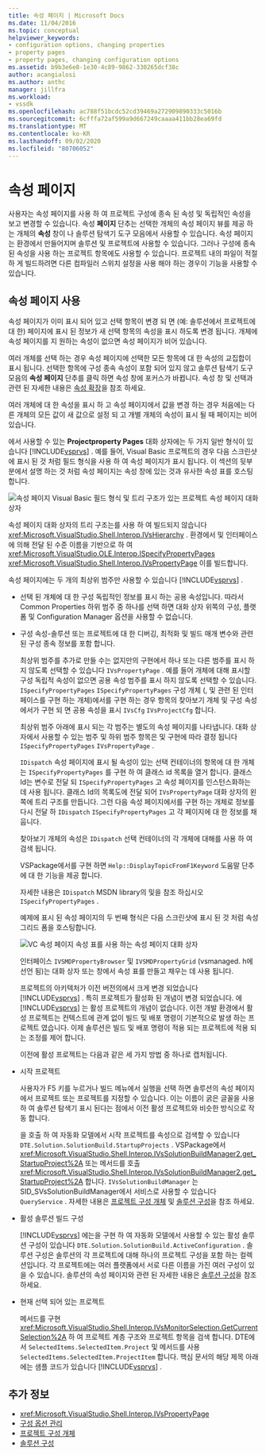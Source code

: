 ```yaml
---
title: 속성 페이지 | Microsoft Docs
ms.date: 11/04/2016
ms.topic: conceptual
helpviewer_keywords:
- configuration options, changing properties
- property pages
- property pages, changing configuration options
ms.assetid: b9b3e6e8-1e30-4c89-9862-330265dcf38c
author: acangialosi
ms.author: anthc
manager: jillfra
ms.workload:
- vssdk
ms.openlocfilehash: ac788f51bcdc52cd39469a272909890333c5016b
ms.sourcegitcommit: 6cfffa72af599a9d667249caaaa411bb28ea69fd
ms.translationtype: MT
ms.contentlocale: ko-KR
ms.lasthandoff: 09/02/2020
ms.locfileid: "80706052"
---
```

# <a name="property-pages"></a>속성 페이지
사용자는 속성 페이지를 사용 하 여 프로젝트 구성에 종속 된 속성 및 독립적인 속성을 보고 변경할 수 있습니다. 속성 **페이지** 단추는 선택한 개체의 속성 페이지 뷰를 제공 하는 개체의 **속성** 창이 나 솔루션 탐색기 도구 모음에서 사용할 수 있습니다. 속성 페이지는 환경에서 만들어지며 솔루션 및 프로젝트에 사용할 수 있습니다. 그러나 구성에 종속 된 속성을 사용 하는 프로젝트 항목에도 사용할 수 있습니다. 프로젝트 내의 파일이 적절 하 게 빌드하려면 다른 컴파일러 스위치 설정을 사용 해야 하는 경우이 기능을 사용할 수 있습니다.

## <a name="using-property-pages"></a>속성 페이지 사용
 속성 페이지가 이미 표시 되어 있고 선택 항목이 변경 되 면 (예: 솔루션에서 프로젝트에 대 한) 페이지에 표시 된 정보가 새 선택 항목의 속성을 표시 하도록 변경 됩니다. 개체에 속성 페이지를 지 원하는 속성이 없으면 속성 페이지가 비어 있습니다.

 여러 개체를 선택 하는 경우 속성 페이지에 선택한 모든 항목에 대 한 속성의 교집합이 표시 됩니다. 선택한 항목에 구성 종속 속성이 포함 되어 있지 않고 솔루션 탐색기 도구 모음의 **속성 페이지** 단추를 클릭 하면 속성 창에 포커스가 바뀝니다. 속성 창 및 선택과 관련 된 자세한 내용은 [속성 확장](../../extensibility/internals/extending-properties.md)을 참조 하세요.

 여러 개체에 대 한 속성을 표시 하 고 속성 페이지에서 값을 변경 하는 경우 처음에는 다른 개체의 모든 값이 새 값으로 설정 되 고 개별 개체의 속성이 표시 될 때 페이지는 비어 있습니다.

 에서 사용할 수 있는 **Projectproperty Pages** 대화 상자에는 두 가지 일반 형식이 있습니다 [!INCLUDE[vsprvs](../../code-quality/includes/vsprvs_md.md)] . 예를 들어, Visual Basic 프로젝트의 경우 다음 스크린샷에 표시 된 것 처럼 필드 형식을 사용 하 여 속성 페이지가 표시 됩니다. 이 섹션의 뒷부분에서 설명 하는 것 처럼 속성 페이지는 속성 창에 있는 것과 유사한 속성 표를 호스팅합니다.

 ![속성 페이지 Visual Basic](../../extensibility/internals/media/vsvbproppages.gif "vsVBPropPages") 필드 형식 및 트리 구조가 있는 프로젝트 속성 페이지 대화 상자

 속성 페이지 대화 상자의 트리 구조는를 사용 하 여 빌드되지 않습니다 <xref:Microsoft.VisualStudio.Shell.Interop.IVsHierarchy> . 환경에서 및 인터페이스에 의해 전달 된 수준 이름을 기반으로 하 여 <xref:Microsoft.VisualStudio.OLE.Interop.ISpecifyPropertyPages> <xref:Microsoft.VisualStudio.Shell.Interop.IVsPropertyPage> 이를 빌드합니다.

 속성 페이지에는 두 개의 최상위 범주만 사용할 수 있습니다 [!INCLUDE[vsprvs](../../code-quality/includes/vsprvs_md.md)] .

- 선택 된 개체에 대 한 구성 독립적인 정보를 표시 하는 공용 속성입니다. 따라서 Common Properties 하위 범주 중 하나를 선택 하면 대화 상자 위쪽의 구성, 플랫폼 및 Configuration Manager 옵션을 사용할 수 없습니다.

- 구성 속성-솔루션 또는 프로젝트에 대 한 디버깅, 최적화 및 빌드 매개 변수와 관련 된 구성 종속 정보를 포함 합니다.

  최상위 범주를 추가로 만들 수는 없지만의 구현에서 하나 또는 다른 범주를 표시 하지 않도록 선택할 수 있습니다 `IVsPropertyPage` . 예를 들어 개체에 대해 표시할 구성 독립적 속성이 없으면 공용 속성 범주를 표시 하지 않도록 선택할 수 있습니다. `ISpecifyPropertyPages` `ISpecifyPropertyPages` 구성 개체 (, 및 관련 된 인터페이스를 구현 하는 개체)에서를 구현 하는 경우 항목의 찾아보기 개체 및 구성 속성에서가 구현 되 면 공용 속성을 표시 `IVsCfg` `IVsProjectCfg` 합니다.

  최상위 범주 아래에 표시 되는 각 범주는 별도의 속성 페이지를 나타냅니다. 대화 상자에서 사용할 수 있는 범주 및 하위 범주 항목은 및 구현에 따라 결정 됩니다 `ISpecifyPropertyPages` `IVsPropertyPage` .

  `IDispatch` 속성 페이지에 표시 될 속성이 있는 선택 컨테이너의 항목에 대 한 개체는 `ISpecifyPropertyPages` 를 구현 하 여 클래스 id 목록을 열거 합니다. 클래스 Id는 변수로 전달 되 `ISpecifyPropertyPages` 고 속성 페이지를 인스턴스화하는 데 사용 됩니다. 클래스 Id의 목록도에 전달 되어 `IVsPropertyPage` 대화 상자의 왼쪽에 트리 구조를 만듭니다. 그런 다음 속성 페이지에서를 구현 하는 개체로 정보를 다시 전달 하 `IDispatch` `ISpecifyPropertyPages` 고 각 페이지에 대 한 정보를 채웁니다.

  찾아보기 개체의 속성은 `IDispatch` 선택 컨테이너의 각 개체에 대해를 사용 하 여 검색 됩니다.

  VSPackage에서를 구현 하면 `Help::DisplayTopicFromF1Keyword` 도움말 단추에 대 한 기능을 제공 합니다.

  자세한 내용은 `IDispatch` MSDN library의 및을 참조 하십시오 `ISpecifyPropertyPages` .

  예제에 표시 된 속성 페이지의 두 번째 형식은 다음 스크린샷에 표시 된 것 처럼 속성 그리드 폼을 호스팅합니다.

  ![VC 속성 페이지](../../extensibility/internals/media/vsvcproppages.gif "vsVCPropPages") 속성 표를 사용 하는 속성 페이지 대화 상자

  인터페이스 `IVSMDPropertyBrowser` 및 `IVSMDPropertyGrid` (vsmanaged. h에 선언 됨)는 대화 상자 또는 창에서 속성 표를 만들고 채우는 데 사용 됩니다.

  프로젝트의 아키텍처가 이전 버전의에서 크게 변경 되었습니다 [!INCLUDE[vsprvs](../../code-quality/includes/vsprvs_md.md)] . 특히 프로젝트가 활성화 된 개념이 변경 되었습니다. 에 [!INCLUDE[vsprvs](../../code-quality/includes/vsprvs_md.md)] 는 활성 프로젝트의 개념이 없습니다. 이전 개발 환경에서 활성 프로젝트는 컨텍스트에 관계 없이 빌드 및 배포 명령이 기본적으로 발생 하는 프로젝트 였습니다. 이제 솔루션은 빌드 및 배포 명령이 적용 되는 프로젝트에 적용 되는 조정를 제어 합니다.

  이전에 활성 프로젝트는 다음과 같은 세 가지 방법 중 하나로 캡처됩니다.

- 시작 프로젝트

   사용자가 F5 키를 누르거나 빌드 메뉴에서 실행을 선택 하면 솔루션의 속성 페이지에서 프로젝트 또는 프로젝트를 지정할 수 있습니다. 이는 이름이 굵은 글꼴을 사용 하 여 솔루션 탐색기 표시 된다는 점에서 이전 활성 프로젝트와 비슷한 방식으로 작동 합니다.

   을 호출 하 여 자동화 모델에서 시작 프로젝트를 속성으로 검색할 수 있습니다 `DTE.Solution.SolutionBuild.StartupProjects` . VSPackage에서 <xref:Microsoft.VisualStudio.Shell.Interop.IVsSolutionBuildManager2.get_StartupProject%2A> 또는 메서드를 호출 <xref:Microsoft.VisualStudio.Shell.Interop.IVsSolutionBuildManager2.get_StartupProject%2A> 합니다. `IVsSolutionBuildManager` 는 SID_SVsSolutionBuildManager에서 서비스로 사용할 수 있습니다 `QueryService` . 자세한 내용은 [프로젝트 구성 개체](../../extensibility/internals/project-configuration-object.md) 및 [솔루션 구성](../../extensibility/internals/solution-configuration.md)을 참조 하세요.

- 활성 솔루션 빌드 구성

   [!INCLUDE[vsprvs](../../code-quality/includes/vsprvs_md.md)] 에는을 구현 하 여 자동화 모델에서 사용할 수 있는 활성 솔루션 구성이 있습니다 `DTE.Solution.SolutionBuild.ActiveConfiguration` . 솔루션 구성은 솔루션의 각 프로젝트에 대해 하나의 프로젝트 구성을 포함 하는 컬렉션입니다. 각 프로젝트에는 여러 플랫폼에서 서로 다른 이름을 가진 여러 구성이 있을 수 있습니다. 솔루션의 속성 페이지와 관련 된 자세한 내용은 [솔루션 구성](../../extensibility/internals/solution-configuration.md)을 참조 하세요.

- 현재 선택 되어 있는 프로젝트

   메서드를 구현 <xref:Microsoft.VisualStudio.Shell.Interop.IVsMonitorSelection.GetCurrentSelection%2A> 하 여 프로젝트 계층 구조와 프로젝트 항목을 검색 합니다. DTE에서 `SelectedItems.SelectedItem.Project` 및 메서드를 사용 `SelectedItems.SelectedItem.ProjectItem` 합니다. 핵심 문서의 해당 제목 아래에는 샘플 코드가 있습니다 [!INCLUDE[vsprvs](../../code-quality/includes/vsprvs_md.md)] .

## <a name="see-also"></a>추가 정보
- <xref:Microsoft.VisualStudio.Shell.Interop.IVsPropertyPage>
- [구성 옵션 관리](../../extensibility/internals/managing-configuration-options.md)
- [프로젝트 구성 개체](../../extensibility/internals/project-configuration-object.md)
- [솔루션 구성](../../extensibility/internals/solution-configuration.md)

